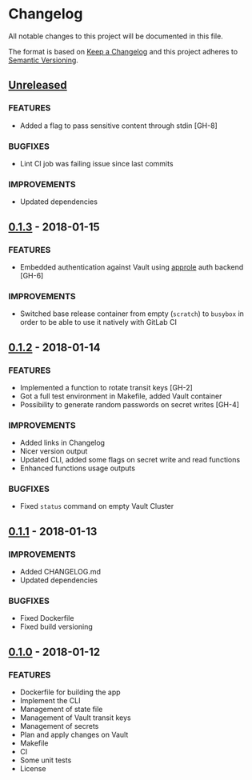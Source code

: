 # Changelog

All notable changes to this project will be documented in this file.

The format is based on [Keep a Changelog](http://keepachangelog.com/en/1.0.0/)
and this project adheres to [Semantic Versioning](http://semver.org/spec/v2.0.0.html).

## [Unreleased]
### FEATURES
- Added a flag to pass sensitive content through stdin [GH-8]

### BUGFIXES
- Lint CI job was failing issue since last commits

### IMPROVEMENTS
- Updated dependencies

## [0.1.3] - 2018-01-15
### FEATURES
- Embedded authentication against Vault using [approle](https://www.vaultproject.io/docs/auth/approle.html) auth backend [GH-6]

### IMPROVEMENTS
- Switched base release container from empty (`scratch`) to `busybox` in order to be able to use it natively with GitLab CI

## [0.1.2] - 2018-01-14
### FEATURES
- Implemented a function to rotate transit keys [GH-2]
- Got a full test environment in Makefile, added Vault container
- Possibility to generate random passwords on secret writes [GH-4]

### IMPROVEMENTS
- Added links in Changelog
- Nicer version output
- Updated CLI, added some flags on secret write and read functions
- Enhanced functions usage outputs

### BUGFIXES
- Fixed `status` command on empty Vault Cluster

## [0.1.1] - 2018-01-13
### IMPROVEMENTS
- Added CHANGELOG.md
- Updated dependencies

### BUGFIXES
- Fixed Dockerfile
- Fixed build versioning

## [0.1.0] - 2018-01-12
### FEATURES
- Dockerfile for building the app
- Implement the CLI
- Management of state file
- Management of Vault transit keys
- Management of secrets
- Plan and apply changes on Vault
- Makefile
- CI
- Some unit tests
- License

[Unreleased]: https://github.com/mvisonneau/strongbox/compare/0.1.3...HEAD
[0.1.3]: https://github.com/mvisonneau/strongbox/compare/0.1.2...0.1.3
[0.1.2]: https://github.com/mvisonneau/strongbox/compare/0.1.1...0.1.2
[0.1.1]: https://github.com/mvisonneau/strongbox/compare/0.1.0...0.1.1
[0.1.0]: https://github.com/mvisonneau/strongbox/tree/0.1.0
